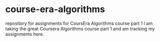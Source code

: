 # course-era-algorithms
repository for assignments for CoursEra Algorithms course part 1
I am taking the great Coursera Algorithms course part 1 and am tracking my assignments here. 
